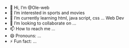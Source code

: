 - 👋 Hi, I’m @Ole-web
- 👀 I’m interested in sports and movies
- 🌱 I’m currently learning html, java script, css ... Web Dev
- 💞️ I’m looking to collaborate on ...
- 📫 How to reach me ...
- 😄 Pronouns: ...
- ⚡ Fun fact: ...

<!---
Ole-web/Ole-web is a ✨ special ✨ repository because its `README.md` (this file) appears on your GitHub profile.
You can click the Preview link to take a look at your changes.
--->
